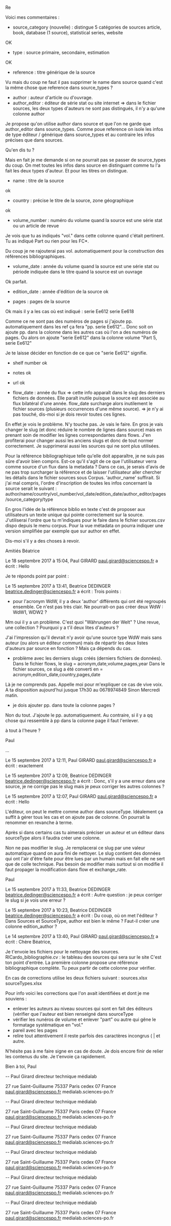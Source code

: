 Re

Voici mes commentaires :

- source_category (nouvelle) : distingue 5 catégories de sources article, book, database (1 source), statistical series, website

OK
 
- type : source primaire, secondaire, estimation

OK
 
- reference : titre générique de la source

Vu mais du coup ne faut il pas supprimer le name dans source quand c'est la même chose que reference dans source_types ?
 
- author : auteur d'article ou d'ouvrage.
- author_editor : éditeur de série stat ou site internet
  => dans le fichier sources, les deux types d'auteurs ne sont pas distingués, il n'y a qu'une colonne author

Je propose qu'on utilise author dans source et que l'on ne garde que author_editor dans source_types.
Comme poue reference on isole les infos de type éditeur / générique dans source_types et au contraire les infos précises que dans sources.

Qu'en dis tu ? 

Mais en fait je me demande si on ne pourrait pas se passer de source_types du coup.
On met toutes les infos dans source en distinguant comme tu l'a fait les deux types d'auteur.
Et pour les titres on distingue.
 
- name : titre de la source

ok
 
- country : précise le titre de la source, zone géographique

ok
 
- volume_number : numéro du volume quand la source est une série stat ou un article de revue

Je vois que tu as indiqués "vol." dans cette colonne quand c'était pertinent.
Tu as indiqué Part ou rien pour les FC*.

Du coup je ne rajouterai pas vol. automatiquement pour la construction des références bibliographiques.
 
- volume_date : année du volume quand la source est une série stat ou période indiquée dans le titre quand la source est un ouvrage

Ok parfait.
 
- edition_date : année d'édition de la source
ok
 
- pages : pages de la source

Ok mais il y a les cas où est indiqué : 
serie Ee612
serie Ee618

Comme ce ne sont pas des numéros de pages si j'ajoute pp. automatiquement dans les ref ça fera "pp. serie Ee612"... 
Donc soit on ajoute pp. dans la colonne dans les autres cas où l'on a des numéros de pages.
Ou alors on ajoute "serie Ee612" dans la colonne volume "Part 5, serie Ee612"

Je te laisse décider en fonction de ce que ce "serie Ee612" signifie.

 
- shelf number
ok
- notes
ok
- url
ok

- flow_date : année du flux
  => cette info apparaît dans le slug des derniers fichiers de données. Elle paraît inutile puisque la source est associée au flux bilatéral d'une année. flow_date surcharge alors inutilement le fichier sources (plusieurs occurrences d'une même source).
=> je n'y ai pas touché, dis-moi si je dois revoir toutes ces lignes.

En effet je vois le problème.
N'y touche pas.
Je vais le faire.
En gros je vais changer le slug (et donc réduire le nombre de lignes dans source) mais en prenant soin de modifier les lignes correspondantes dans flows.
J'en profiterai pour changer aussi les anciens slugs et donc de tout normer correctement.
Je supprimerai aussi les sources qui ne sont plus utilisées.


Pour la référence bibliographique telle qu'elle doit apparaître, je ne suis pas sûre d'avoir bien compris. Est-ce qu'il s'agit de ce que l'utilisateur verra comme source d'un flux dans la metadata ? 
Dans ce cas, je serais d'avis de ne pas trop surcharger la référence et de laisser l'utilisateur aller chercher les détails dans le fichier sources sous Corpus. 'author_name' suffirait.
Si j'ai mal compris, l'ordre d'inscription de toutes les infos concernant la source serait le suivant :
author/name/country/vol_number/vol_date/edition_date/author_editor/pages/source_category/type

En gros l'idée de la référence biblio en texte c'est de proposer aux utilisateurs un texte unique qui pointe correctement sur la source.
J'utiliserai l'ordre que tu m'indiques pour le faire dans le fichier sources.csv dispo depuis le menu corpus.
Pour la vue métadata on pourra indiquer une version simplifiée par exemple que sur author en effet.



Dis-moi s'il y a des choses à revoir.

Amitiés
Béatrice



Le 18 septembre 2017 à 15:04, Paul GIRARD <paul.girard@sciencespo.fr> a écrit :
Hello

Je te réponds point par point :

Le 15 septembre 2017 à 13:41, Beatrice DEDINGER <beatrice.dedinger@sciencespo.fr> a écrit :
Trois points :

- pour l'acronym WdW, il y a deux 'author' différents qui ont été regroupés ensemble. Ce n'est pas très clair. Ne pourrait-on pas créer deux WdW : WdW1, WDW2 ?

Mm oui il y a un problème.
C'est quoi "Währungen der Welt" ? Une revue, une collection ? 
Pourquoi y a t'il deux lites d'auteurs ? 

J'ai l'impression qu'il devrait n'y avoir qu'une source type WdW mais sans auteur (ou alors un éditeur commun) mais de répartir les deux listes d'auteurs par source en fonction ? 
Mais ça dépends du cas.
 
- problème avec les derniers slugs créés (derniers fichiers de données).
 Dans le fichier flows, le slug = acronym,date,volume,pages,year
 Dans le fichier sources, ce slug a été converti en = acronym,edition_date,country,pages,date

Là je ne comprends pas.
Appelle moi pour m'expliquer ce cas de vive voix.
A ta disposition aujourd'hui jusque 17h30 au 0678974849
Sinon Mercredi matin.
 
- je dois ajouter pp. dans toute la colonne pages ?

Non du tout. J'ajoute le pp. automatiquement.
Au contraire, si il y a qq chose qui ressemble à pp dans la colonne page il faut l'enlever.

à tout à l'heure ?


Paul



 
...

Le 15 septembre 2017 à 12:11, Paul GIRARD <paul.girard@sciencespo.fr> a écrit :
exactement

Le 15 septembre 2017 à 12:09, Beatrice DEDINGER <beatrice.dedinger@sciencespo.fr> a écrit :
Donc, s'il y a une erreur dans une source, je ne corrige pas le slug mais je peux corriger les autres colonnes ?

Le 15 septembre 2017 à 12:07, Paul GIRARD <paul.girard@sciencespo.fr> a écrit :
Hello

L'éditeur, on peut le mettre comme author dans sourceType.
Idéalement ça suffit à gérer tous les cas et on ajoute pas de colonne.
On pourrait la renommer en revanche à terme.

Après si dans certains cas tu aimerais préciser un auteur et un éditeur dans sourceType alors il faudra créer une colonne.

Non ne pas modifier le slug. Je remplacerai ce slug par une valeur automatique quand on aura fini de nettoyer.
Le slug contient des données qui ont l'air d'être faite pour être lues par un humain mais en fait elle ne sert que de colle technique. Pas besoin de modifier mais surtout si on modifie il faut propager la modification dans flow et exchange_rate.

Paul



Le 15 septembre 2017 à 11:33, Beatrice DEDINGER <beatrice.dedinger@sciencespo.fr> a écrit :
Autre question : je peux corriger le slug si je vois une erreur ? 

Le 15 septembre 2017 à 10:23, Beatrice DEDINGER <beatrice.dedinger@sciencespo.fr> a écrit :
Du coup, où on met l'éditeur ? 
Dans Sources et SourceType, author est bien le même ? 
Faut-il créer une colonne edition_author ?

Le 14 septembre 2017 à 13:40, Paul GIRARD <paul.girard@sciencespo.fr> a écrit :
Chère Béatrice, 

Je t'envoie les fichiers pour le nettoyage des sources.
RICardo_bibliographie.cv : le tableau des sources qui sera sur le site
C'est ton point d'entrée.
La première colonne propose une référence bibliographique complète.
Tu peux partir de cette colonne pour vérifier.

En cas de corrections utilise les deux fichiers suivant :
sources.xlsx
sourceTypes.xlsx

Pour info voici les corrections que l'on avait identifiées et dont je me souviens : 
- enlever les auteurs au niveau sources qui sont en fait des éditeurs (vérifier que l'auteur est bien renseigné dans sourceType
- vérifier les nunéros de volume et enlever "part" ou autre qui gêne le formatage systématique en "vol."
- pareil avec les pages
- relire tout attentivement il reste parfois des caractères incongrus ( | et autre.

N'hésite pas à me faire signe en cas de doute.
Je dois encore finir de relier les contenus du site. Je t'envoie ça rapidement.

Bien à toi,
Paul




-- 
Paul Girard
directeur technique médialab


27 rue Saint-Guillaume 75337 Paris cedex 07 France
paul.girard@sciencespo.fr
medialab.sciences-po.fr 





-- 
Paul Girard
directeur technique médialab


27 rue Saint-Guillaume 75337 Paris cedex 07 France
paul.girard@sciencespo.fr
medialab.sciences-po.fr 




-- 
Paul Girard
directeur technique médialab


27 rue Saint-Guillaume 75337 Paris cedex 07 France
paul.girard@sciencespo.fr
medialab.sciences-po.fr 




-- 
Paul Girard
directeur technique médialab


27 rue Saint-Guillaume 75337 Paris cedex 07 France
paul.girard@sciencespo.fr
medialab.sciences-po.fr 




-- 
Paul Girard
directeur technique médialab


27 rue Saint-Guillaume 75337 Paris cedex 07 France
paul.girard@sciencespo.fr
medialab.sciences-po.fr 



-- 
Paul Girard
directeur technique médialab


27 rue Saint-Guillaume 75337 Paris cedex 07 France
paul.girard@sciencespo.fr
medialab.sciences-po.fr 